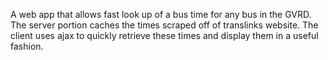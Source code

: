 A web app that allows fast look up of a bus time for any bus in the GVRD. The server portion caches the times scraped off of translinks website. The client uses ajax to quickly retrieve these times and display them in a useful fashion.